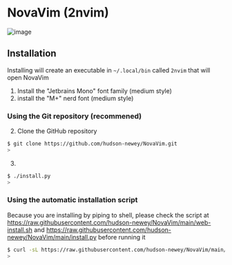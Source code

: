 # NovaVim (2nvim)

![image](https://github.com/user-attachments/assets/c0f15898-e92d-4dda-8283-36eeca8062d8)

## Installation

Installing will create an executable in `~/.local/bin` called `2nvim` that will open NovaVim

1. Install the "Jetbrains Mono" font family (medium style)
2. install the "M+" nerd font (medium style)

### Using the Git repository (recommened)

2. Clone the GitHub repository

```sh
$ git clone https://github.com/hudson-newey/NovaVim.git
>
```

3.

```sh
$ ./install.py
>
```

### Using the automatic installation script

Because you are installing by piping to shell, please check the script at <https://raw.githubusercontent.com/hudson-newey/NovaVim/main/web-install.sh> and <https://raw.githubusercontent.com/hudson-newey/NovaVim/main/install.py> before running it

```sh
$ curl -sL https://raw.githubusercontent.com/hudson-newey/NovaVim/main/web-install.sh | bash
>
```

